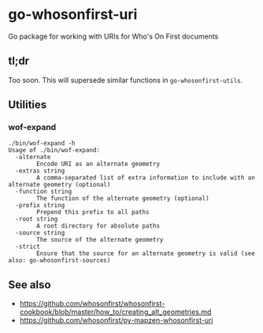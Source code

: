 # go-whosonfirst-uri

Go package for working with URIs for Who's On First documents

## tl;dr

Too soon. This will supersede similar functions in `go-whosonfirst-utils`.

## Utilities

### wof-expand

```
./bin/wof-expand -h
Usage of ./bin/wof-expand:
  -alternate
    	Encode URI as an alternate geometry
  -extras string
    	A comma-separated list of extra information to include with an alternate geometry (optional)
  -function string
    	The function of the alternate geometry (optional)
  -prefix string
    	Prepend this prefix to all paths
  -root string
    	A root directory for absolute paths
  -source string
    	The source of the alternate geometry
  -strict
    	Ensure that the source for an alternate geometry is valid (see also: go-whosonfirst-sources)
```

## See also

* https://github.com/whosonfirst/whosonfirst-cookbook/blob/master/how_to/creating_alt_geometries.md
* https://github.com/whosonfirst/py-mapzen-whosonfirst-uri
